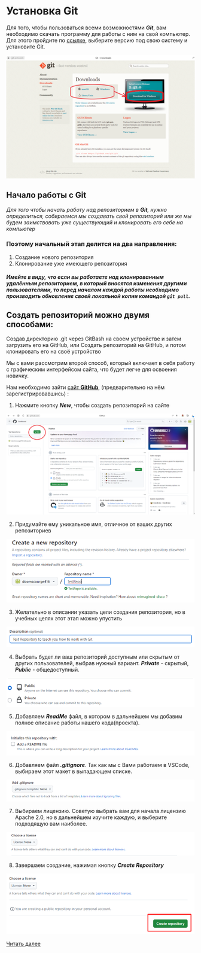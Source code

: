 # Установка Git

Для того, чтобы пользоваться всеми возможностями ***Git***, вам необходимо скачать программу для работы с ним на свой компьютер. Для этого пройдите по [ссылке](https://git-scm.com/downloads), выберите версию под свою систему и установите Git.

![](./photos/GitDownload.png)
## Начало работы с Git

*Для того чтобы начать работу над репозиторием в **Git**, нужно определиться, собираемся мы создавать свой репозиторий или же мы будем заимствовать уже существующий и клонировать его себе на компьютер*

### Поэтому начальный этап делится на два направления:
1. Создание нового репозитория
2. Клонирование уже имеющего репозитория 

##### *Имейте в виду, что если вы работаете над клонированным удалённым репозиторием, в который вносятся изменения другими пользователями, то перед началом каждой работы необходимо производить обновление своей локальной копии командой ``git pull``.*

## Создать репозиторий можно  двумя способами: 
Создав директорию .git через GitBash на своем устройстве и затем загрузить его на GitHub, или Создать репозиторий на GitHub, и потом клонировать его на своё устройство

Мы с вами рассмотрим второй способ, который включает в себя работу с графическим интерфейсом сайта, что будет легче для освоения новичку.

Нам необходимо зайти [сайт **GitHub**](https://github.com/), (предварительно на нём зарегистрировавшись) :

1. Нажмите кнопку ***New***, чтобы создать репозиторий на сайте

![Создаем репозиторий на сайте](./photos/GitHubSetup1.png)

2. Придумайте ему уникальное имя, отличное от ваших других репозиториев

![Придумываем уникальное имя](./photos/GitHubSetup2.png)

3. Желательно в описании указать цели создания репозитория, но в учебных целях этот этап можно упустить

![Описание Репозитория](./photos/GitHubSetup3.png)

4. Выбрать будет ли ваш репозиторий доступным или скрытым от других пользователей, выбрав нужный вариант. ***Private*** - скрытый, ***Public*** - общедоступный.

![Private или Public](./photos/GitHubSetup4.png)

5. Добавляем ***ReadMe*** файл, в котором в дальнейшем мы добавим полное описание работы нашего кода(проекта).

![ReadMeFile](./photos/GitHubSetup5.png)

6. Добавляем файл ***.gitignore***. Так как мы с Вами работаем в VSCode, выбираем этот макет в выпадающем списке. 

![Файл .gitignore](./photos/GitHubSetup6.png)

7. Выбираем лицензию. Советую выбрать вам для начала лицензию Apache 2.0, но в дальнейшем изучите каждую, и выберите подходящую вам наиболее. 

![Лицензия](./photos/GitHubSetup7.png)

8. Завершаем создание, нажимая кнопку ***Create Repository***

![Завершение создания](./photos/GitHubSetup8.png)

[Читать далее](./gitstartup22.md)







